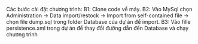 Các bước cài đặt chương trình:
B1: Clone code về máy.
B2: Vào MySql chọn Administration -> Data import/restock -> Import from self-contained file -> chọn file dump.sql trong folder Database của dự án để import.
B3: Vào fille persistence.xml trong dự án để thay đổi đường dẫn đến Database và chạy chương trình


